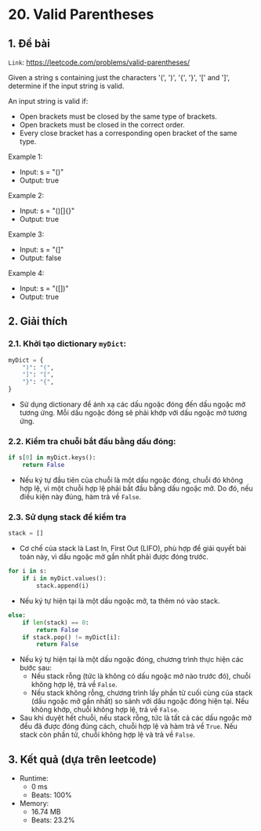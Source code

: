 # 20. Valid Parentheses
## 1. Đề bài
`Link`: https://leetcode.com/problems/valid-parentheses/

Given a string s containing just the characters '(', ')', '{', '}', '[' and ']', determine if the input string is valid.

An input string is valid if:
- Open brackets must be closed by the same type of brackets.
- Open brackets must be closed in the correct order.
- Every close bracket has a corresponding open bracket of the same type.

Example 1: 
- Input: s = "()"
- Output: true

Example 2:
- Input: s = "()[]{}"
- Output: true

Example 3:
- Input: s = "(]"
- Output: false

Example 4:
- Input: s = "([])"
- Output: true
## 2. Giải thích
### 2.1. Khởi tạo dictionary `myDict`:
```python
myDict = {
    ")": "(",
    "]": "[",
    "}": "{",
}
```
- Sử dụng dictionary để ánh xạ các dấu ngoặc đóng đến dấu ngoặc mở tương ứng. Mỗi dấu ngoặc đóng sẽ phải khớp với dấu ngoặc mở tương ứng.
### 2.2. Kiểm tra chuỗi bắt đầu bằng dấu đóng: 
```python
if s[0] in myDict.keys():
    return False
```
- Nếu ký tự đầu tiên của chuỗi là một dấu ngoặc đóng, chuỗi đó không hợp lệ, vì một chuỗi hợp lệ phải bắt đầu bằng dấu ngoặc mở. Do đó, nếu điều kiện này đúng, hàm trả về `False`.
### 2.3. Sử dụng stack để kiểm tra
```python
stack = []
```
- Cơ chế của stack là Last In, First Out (LIFO), phù hợp để giải quyết bài toán này, vì dấu ngoặc mở gần nhất phải được đóng trước. 
```python
for i in s:
    if i in myDict.values():
        stack.append(i)
```
- Nếu ký tự hiện tại là một dấu ngoặc mở, ta thêm nó vào stack.
```python
else:
    if len(stack) == 0:
        return False
    if stack.pop() != myDict[i]:
        return False
```
- Nếu ký tự hiện tại là một dấu ngoặc đóng, chương trình thực hiện các bước sau:
    + Nếu stack rỗng (tức là không có dấu ngoặc mở nào trước đó), chuỗi không hợp lệ, trả về `False`.
    + Nếu stack không rỗng, chương trình lấy phần tử cuối cùng của stack (dấu ngoặc mở gần nhất) so sánh với dấu ngoặc đóng hiện tại. Nếu không khớp, chuỗi không hợp lệ, trả về `False`.
- Sau khi duyệt hết chuỗi, nếu stack rỗng, tức là tất cả các dấu ngoặc mở đều đã được đóng đúng cách, chuỗi hợp lệ và hàm trả về `True`. Nếu stack còn phần tử, chuỗi không hợp lệ và trả về `False`.
## 3. Kết quả (dựa trên leetcode)
- Runtime:
    + 0 ms
    + Beats: 100%
- Memory:
    + 16.74 MB
    + Beats: 23.2%

